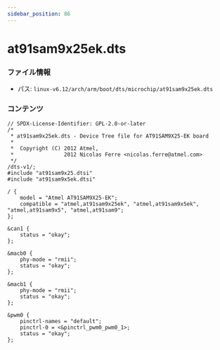 ```yaml
---
sidebar_position: 86
---
```

# at91sam9x25ek.dts

### ファイル情報

- パス: `linux-v6.12/arch/arm/boot/dts/microchip/at91sam9x25ek.dts`

### コンテンツ

```dts
// SPDX-License-Identifier: GPL-2.0-or-later
/*
 * at91sam9x25ek.dts - Device Tree file for AT91SAM9X25-EK board
 *
 *  Copyright (C) 2012 Atmel,
 *                2012 Nicolas Ferre <nicolas.ferre@atmel.com>
 */
/dts-v1/;
#include "at91sam9x25.dtsi"
#include "at91sam9x5ek.dtsi"

/ {
	model = "Atmel AT91SAM9X25-EK";
	compatible = "atmel,at91sam9x25ek", "atmel,at91sam9x5ek", "atmel,at91sam9x5", "atmel,at91sam9";
};

&can1 {
	status = "okay";
};

&macb0 {
	phy-mode = "rmii";
	status = "okay";
};

&macb1 {
	phy-mode = "rmii";
	status = "okay";
};

&pwm0 {
	pinctrl-names = "default";
	pinctrl-0 = <&pinctrl_pwm0_pwm0_1>;
	status = "okay";
};

```
